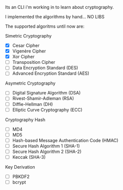 Its an CLI i'm working in to learn about cryptography. 

I implemented the algorithms by hand... NO LIBS

The supported algoritms until now are:

Simetric Cryptography
- [X] Cesar Cipher 
- [X] Vigenère Cipher
- [X] Xor Cipher
- [ ] Transposition Cipher
- [ ] Data Encryption Standard (DES)
- [ ] Advanced Encryption Standard (AES)

Asymetric Cryptography
- [ ] Digital Signature Algorithm (DSA)
- [ ] Rivest-Shamir-Adleman (RSA)
- [ ] Diffie-Hellman (DH)
- [ ] Elliptic Curve Cryptography (ECC)

Cryptography Hash 
- [ ] MD4
- [ ] MD5
- [ ] Hash-based Message Authentication Code (HMAC)
- [ ] Secure Hash Algorithm 1 (SHA-1)
- [ ] Secure Hash Algorithm 2 (SHA-2)
- [ ] Keccak (SHA-3)

Key Derivation 
- [ ] PBKDF2 
- [ ] bcrypt
